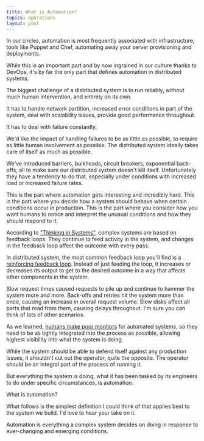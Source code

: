 ```yaml
---
title: What is Automation?
topics: operations
layout: post
---
```

In our circles, automation is most frequently associated with infrastructure,
tools like Puppet and Chef, automating away your server provisioning and
deployments.

While this is an important part and by now ingrained in our culture thanks to
DevOps, it's by far the only part that defines automation in distributed
systems.

The biggest challenge of a distributed system is to run reliably, without much
human intervention, and entirely on its own.

It has to handle network partition, increased error conditions in part of the
system, deal with scalability issues, provide good performance throughout.

It has to deal with failure constantly.

We'd like the impact of handling failures to be as little as possible, to
require as little human involvement as possible. The distributed system ideally
takes care of itself as much as possible.

We've introduced barriers, bulkheads, circuit breakers, exponential back-offs,
all to make sure our distributed system doesn't kill itself. Unfortunately they
have a tendency to do that, especially under conditions with increased load or
increased failure rates.

This is the part where automation gets interesting and incredibly hard. This is
the part where you decide how a system should behave when certain conditions
occur in production. This is the part where you consider how you want humans to
notice and interpret the unusual conditions and how they should respond to it.

According to ["Thinking in Systems"](http://amzn.to/18fCnpX), complex systems
are based on feedback loops. They continue to feed activity in the system, and
changes in the feedback loop affect the outcome with every pass.

In distributed system, the most common feedback loop you'll find is a
[reinforcing feedback loop](http://www.systems-thinking.org/theWay/sre/re.htm).
Instead of just feeding the loop, it increases or decreases its output to get to
the desired outcome in a way that affects other components in the system.

Slow request times caused requests to pile up and continue to hammer the system
more and more. Back-offs and retries hit the system more than once, causing an
increase in overall request volume. Slow disks affect all parts that read from
them, causing delays throughout. I'm sure you can think of lots of other
scenarios.

As we learned, [humans make poor
monitors](http://www.paperplanes.de/2012/7/10/on-resilience-in-automated-systems-failures-and-human-factor.html)
for automated systems, so they need to be as tightly integrated into the process
  as possible, allowing highest visibility into what the system is doing.

While the system should be able to defend itself against any production issues,
it shouldn't cut out the operator, quite the opposite. The operator should be an
integral part of the process of running it.

But everything the system is doing, what it has been tasked by its engineers to
do under specific circumstances, is automation.

What is automation?

What follows is the simplest definition I could think of that applies best to
the system we build. I'd love to hear your take on it.

Automation is everything a complex system decides on doing in response to
ever-changing and emerging conditions.
